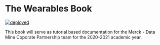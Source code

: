 # The Wearables Book

[![deployed](https://github.com/nicholasrosenorn/MerckDmDocumentation/workflows/deployed/badge.svg)](https://nicholasrosenorn.github.io/MerckDmDocumentation/)

This book will serve as tutorial based documentation for the Merck - Data Mine Coporate Partnership team for the 2020-2021 academic year.
